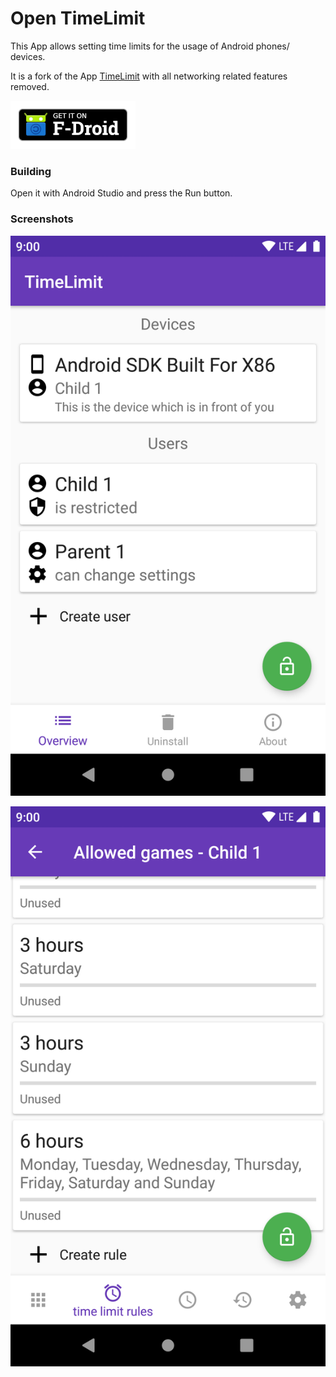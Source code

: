 # Open TimeLimit

This App allows setting time limits for the usage of Android phones/ devices.

It is a fork of the App [TimeLimit](https://timelimit.io)
with all networking related features removed.

[![get it on fdroid badge](./get-it-on-fdroid-badge.png)](https://f-droid.org/app/io.timelimit.android.open)

### Building

Open it with Android Studio and press the Run button.

### Screenshots

![overview screen](./app/src/main/play/en-US/listing/phoneScreenshots/1.png)

![time limit rule screen](./app/src/main/play/en-US/listing/phoneScreenshots/2.png)
